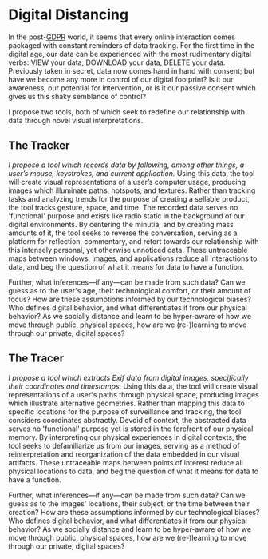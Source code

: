 # Digital Distancing

In the post-[GDPR](https://www.wired.co.uk/article/what-is-gdpr-uk-eu-legislation-compliance-summary-fines-2018) world, it seems that every online interaction comes packaged with constant reminders of data tracking. For the first time in the digital age, our data can be experienced with the most rudimentary digital verbs: VIEW your data, DOWNLOAD your data, DELETE your data. Previously taken in secret, data now comes hand in hand with consent; but have we become any more in control of our digital footprint? Is it our awareness, our potential for intervention, or is it our passive consent which gives us this shaky semblance of control?

I propose two tools, both of which seek to redefine our relationship with data through novel visual interpretations.

## The Tracker

*I propose a tool which records data by following, among other things, a user’s mouse, keystrokes, and current application.* Using this data, the tool will create visual representations of a user’s computer usage, producing images which illuminate paths, hotspots, and textures. Rather than tracking tasks and analyzing trends for the purpose of creating a sellable product, the tool tracks gesture, space, and time. The recorded data serves no 'functional' purpose and exists like radio static in the background of our digital environments. By centering the minutia, and by creating mass amounts of it, the tool seeks to reverse the conversation, serving as a platform for reflection, commentary, and retort towards our relationship with this intensely personal, yet otherwise unnoticed data. These untraceable maps between windows, images, and applications reduce all interactions to data, and beg the question of what it means for data to have a function.

Further, what inferences—if any—can be made from such data? Can we guess as to the user's age, their technological comfort, or their amount of focus? How are these assumptions informed by our technological biases? Who defines digital behavior, and what differentiates it from our physical behavior? As we socially distance and learn to be hyper-aware of how we move through public, physical spaces, how are we (re-)learning to move through our private, digital spaces?

## The Tracer

*I propose a tool which extracts Exif data from digital images, specifically their coordinates and timestamps.* Using this data, the tool will create visual representations of a user's paths through physical space, producing images which illustrate alternative geometries. Rather than mapping this data to specific locations for the purpose of surveillance and tracking, the tool considers coordinates abstractly. Devoid of context, the abstracted data serves no 'functional' purpose yet is stored in the forefront of our physical memory. By interpreting our physical experiences in digital contexts, the tool seeks to defamiliarize us from our images, serving as a method of reinterpretation and reorganization of the data embedded in our visual artifacts. These untraceable maps between points of interest reduce all physical locations to data, and beg the question of what it means for data to have a function.

Further, what inferences—if any—can be made from such data? Can we guess as to the images' locations, their subject, or the time between their creation? How are these assumptions informed by our technological biases? Who defines digital behavior, and what differentiates it from our physical behavior? As we socially distance and learn to be hyper-aware of how we move through public, physical spaces, how are we (re-)learning to move through our private, digital spaces?

